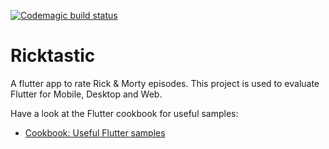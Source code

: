 [![Codemagic build status](https://api.codemagic.io/apps/628fe6acd441386f910cfe9c/628fe6acd441386f910cfe9b/status_badge.svg)](https://codemagic.io/apps/628fe6acd441386f910cfe9c/628fe6acd441386f910cfe9b/latest_build)
# Ricktastic

A flutter app to rate Rick & Morty episodes. This project is used to evaluate Flutter for Mobile, Desktop and Web.

Have a look at the Flutter cookbook for useful samples:
- [Cookbook: Useful Flutter samples](https://docs.flutter.dev/cookbook)

